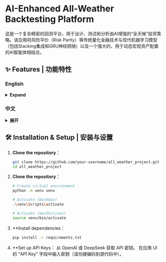 # AI-Enhanced All-Weather Backtesting Platform  
这是一个复杂精密的回测平台，用于设计、测试和分析由AI增强的“全天候”投资策略。该应用将风险平价（Risk Parity）等传统量化金融技术与现代机器学习模型（包括Stacking集成和GRU神经网络）以及一个强大的、用于动态宏观资产配置的AI智能体相结合。  


## ✨ Features | 功能特性  

### English  
<details>  
<summary><strong>Expand</strong></summary>  
- **Dynamic Asset Pool**: Configure any combination of stock, bond, and commodity ETFs available through akshare.  
- **Flexible Machine Learning**:  
  - Choose from a rich library of technical factors (Momentum, Volatility, Oscillators, etc.).  
  - Build powerful Stacking Ensembles by selecting multiple base models (e.g., Logistic Regression, Random Forest, LightGBM) and a meta-model.  
  - Optionally, use a standalone GRU (Gated Recurrent Unit) deep learning model for time-series forecasting.  
  - Customize key hyperparameters for all models directly from the UI.  
- **AI Agent Integration**:  
  - Provide high-level, human-language macroeconomic descriptions for specific months (e.g., "US-China trade friction intensifies").  
  - The AI Agent (powered by OpenAI or DeepSeek) interprets these prompts to generate a top-down risk budget.  
  - This AI-driven risk budget is then combined with quantitative risk parity optimization and ML-based timing signals.  
- **Comprehensive Strategy Suite**:  
  - **AI-Driven Strategy**: The flagship strategy combining AI macro views, risk parity, and ML timing.  
  - **ML-Only Timing**: A pure tactical allocation based on the output of the selected ML model(s).  
  - **Budgeted & Naive Risk Parity**: Classic and simple risk-based allocation.  
  - **Equal Weight**: A standard benchmark.  
- **In-depth Analysis**:  
  - Plots a comparative equity curve for all tested strategies.  
  - Calculates and displays key performance metrics (Annual Return, Volatility, Sharpe Ratio, Max Drawdown, etc.).  
  - Features a "Holdings Query" tool to inspect the exact asset allocation of any strategy on any given day.  
</details>  


### 中文  
<details>  
<summary><strong>展开</strong></summary>  
- **动态资产池**：可配置akshare支持的任何股票、债券和商品ETF组合。  
- **灵活的机器学习**：  
  - 从丰富的技术因子库中选择（动量、波动率、震荡指标等）。  
  - 通过选择多个基模型（如逻辑回归、随机森林、LightGBM）和一个元模型，构建强大的Stacking集成模型。  
  - 可选择使用独立的**GRU（门控循环单元）**深度学习模型进行时间序列预测。  
  - 直接在UI中自定义所有模型的关键超参数。  
- **AI智能体集成**：  
  - 为特定月份提供高层次、自然语言的宏观经济描述（例如，“中美贸易摩擦加剧”）。  
  - AI智能体（由OpenAI或DeepSeek驱动）会解读这些提示，生成顶层的风险预算。  
  - 这个由AI驱动的风险预算，将与量化风险平价优化和基于机器学习的择时信号相结合。  
- **全面的策略组合**：  
  - **AI驱动策略**：结合了AI宏观观点、风险平价和机器学习择时的旗舰策略。  
  - **纯机器学习择时**：完全基于所选机器学习模型输出的战术配置。  
  - **预算风险平价 & 朴素风险平价**：经典和简化的基于风险的配置。  
  - **等权重策略**：标准的基准策略。  
- **深度分析**：  
  - 绘制所有测试策略的净值曲线对比图。  
  - 计算并显示关键性能指标（年化收益、波动率、夏普比率、最大回撤等）。  
  - 提供“持仓查询”工具，以查看任何策略在任何一天的确切资产配置。  
</details>  




## 🛠️ Installation & Setup | 安装与设置  
1. **Clone the repository**：  
   ```bash  
   git clone https://github.com/your-username/all_weather_project.git  
   cd all_weather_project

2. **Clone the repository**：
   ```bash
   # Create virtual environment  
   python -m venv venv  

   # Activate (Windows)  
   .\venv\Scripts\activate  

   # Activate (macOS/Linux)  
   source venv/bin/activate

3. **Install dependencies：
   ```bash
   pip install -r requirements.txt

4. **Set up API Keys：
   从 OpenAI 或 DeepSeek 获取 API 密钥。
   在应用 UI 的 “API Key” 字段中输入密钥（请勿硬编码到源代码中）。

